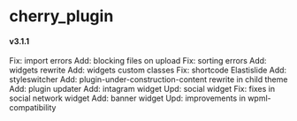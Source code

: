cherry_plugin
=============



#### v3.1.1 ####

Fix: import errors
Add: blocking files on upload
Fix: sorting errors
Add: widgets rewrite 
Add: widgets custom classes 
Fix: shortcode Elastislide
Add: styleswitcher
Add: plugin-under-construction-content rewrite in child theme
Add: plugin updater
Add: intagram widget
Upd: social widget 
Fix: fixes in social network widget
Add: banner widget
Upd: improvements in wpml-compatibility